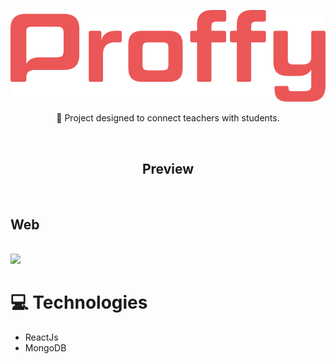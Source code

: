 <p align="center">
    <img 
        src="./frontend/src/Assets/.GitHub/Proffy.svg" alt="proffy"
    />
</p>
<p align="center">
    🚀
    Project designed to connect teachers with students.
</p>

<br>
<h2 align="center">Preview</h2>
<br>
<p align="left">
    <h2>Web</h2>
    <br>
    <img 
        src="./frontend/src/Assets/.GitHub/proffy.gif"
    />
</p>


<h1>
    💻 Technologies
</h1>

- ReactJs
- MongoDB

